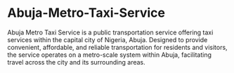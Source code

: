 # Abuja-Metro-Taxi-Service
Abuja Metro Taxi Service is a public transportation service offering taxi services within the capital city of Nigeria, Abuja. Designed to provide convenient, affordable, and reliable transportation for residents and visitors, the service operates on a metro-scale system within Abuja, facilitating travel across the city and its surrounding areas.
